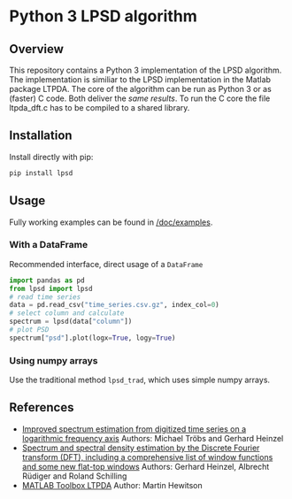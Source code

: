 # Python 3 LPSD algorithm

## Overview

This repository contains a Python 3 implementation of the LPSD algorithm.
The implementation is similiar to the LPSD implementation in the Matlab package LTPDA.
The core of the algorithm can be run as Python 3 or as (faster) C code.
Both deliver the *same results*.
To run the C core the file ltpda_dft.c has to be compiled to a shared library.


## Installation

Install directly with pip:
```bash
pip install lpsd
```


## Usage

Fully working examples can be found in [/doc/examples](https://git.physnet.uni-hamburg.de/gwd/lpsd/-/tree/main/doc/examples).

### With a DataFrame

Recommended interface, direct usage of a `DataFrame`

```python
import pandas as pd
from lpsd import lpsd
# read time series
data = pd.read_csv("time_series.csv.gz", index_col=0)
# select column and calculate
spectrum = lpsd(data["column"])
# plot PSD
spectrum["psd"].plot(logx=True, logy=True)
```

### Using numpy arrays

Use the traditional method `lpsd_trad`, which uses simple numpy arrays.


## References

- [Improved spectrum estimation from digitized time series on a logarithmic frequency axis](https://doi.org/10.1016/j.measurement.2005.10.010)
Authors: Michael Tröbs and Gerhard Heinzel
- [Spectrum and spectral density estimation by the Discrete Fourier transform (DFT), including a comprehensive list of window functions and some new flat-top windows](http://hdl.handle.net/11858/00-001M-0000-0013-557A-5)
Authors: Gerhard Heinzel, Albrecht Rüdiger and Roland Schilling
- [MATLAB Toolbox LTPDA](https://www.elisascience.org/ltpda/)
Author:  Martin Hewitson
